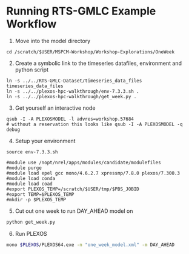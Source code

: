 # Running RTS-GMLC Example Workflow

1. Move into the model directory
 ```
 cd /scratch/$USER/MSPCM-Workshop/Workshop-Explorations/OneWeek
 ```

2. Create a symbolic link to the timeseries datafiles, environment and python script
 ```
 ln -s ../../RTS-GMLC-Dataset/timeseries_data_files timeseries_data_files
 ln -s ../../plexos-hpc-walkthrough/env-7.3.3.sh .
 ln -s ../../plexos-hpc-walkthrough/get_week.py .
 ```

3. Get yourself an interactive node
 ```
 qsub -I -A PLEXOSMODEL -l advres=workshop.57684 
 # without a reservation this looks like qsub -I -A PLEXOSMODEL -q debug
 ```
 
4. Setup your environment
 ```
source env-7.3.3.sh

#module use /nopt/nrel/apps/modules/candidate/modulefiles
#module purge
#module load epel gcc mono/4.6.2.7 xpressmp/7.8.0 plexos/7.300.3
#module load conda
#module load coad
#export PLEXOS_TEMP=/scratch/$USER/tmp/$PBS_JOBID
#export TEMP=$PLEXOS_TEMP
#mkdir -p $PLEXOS_TEMP
 ```

5. Cut out one week to run DAY_AHEAD model on

 ```bash
python get_week.py
```

6. Run PLEXOS

  ```bash
mono $PLEXOS/PLEXOS64.exe -n "one_week_model.xml" -m DAY_AHEAD
```
